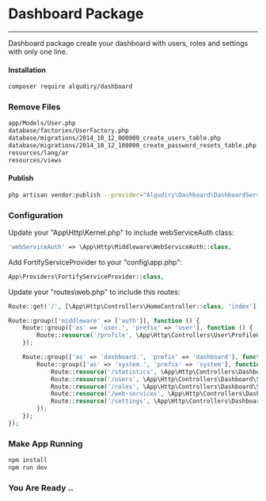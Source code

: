 # Dashboard Package
---
Dashboard package create your dashboard with users, roles and settings with only one line.

#### Installation
```bash
composer require alqudiry/dashboard
```

### Remove Files
```bash
app/Models/User.php
database/factories/UserFactory.php
database/migrations/2014_10_12_000000_create_users_table.php
database/migrations/2014_10_12_100000_create_password_resets_table.php
resources/lang/ar
resources/views
```

#### Publish 
```bash
php artisan vendor:publish --provider="Alqudiry\Dashboard\DashboardServiceProvider"
```

### Configuration
Update your "App\Http\Kernel.php" to include webServiceAuth class:
```php
'webServiceAuth' => \App\Http\Middleware\WebServiceAuth::class,
```

Add FortifyServiceProvider to your "config\app.php":
```php
App\Providers\FortifyServiceProvider::class,
```
Update your "routes\web.php" to include this routes:
```php
Route::get('/', [\App\Http\Controllers\HomeController::class, 'index'])->name('home');

Route::group(['middleware' => ['auth']], function () {
    Route::group(['as' => 'user.', 'prefix' => 'user'], function () {
        Route::resource('/profile', \App\Http\Controllers\User\ProfileController::class)->only('index', 'store');
    });

    Route::group(['as' => 'dashboard.', 'prefix' => 'dashboard'], function () {
        Route::group(['as' => 'system.', 'prefix' => 'system'], function () {
            Route::resource('/statistics', \App\Http\Controllers\Dashboard\System\StatisticsController::class)->only('index');
            Route::resource('/users', \App\Http\Controllers\Dashboard\System\UsersController::class)->only('index', 'edit', 'update');
            Route::resource('/roles', \App\Http\Controllers\Dashboard\System\RolesController::class)->except('show', 'destroy');
            Route::resource('/web-services', \App\Http\Controllers\Dashboard\System\WebServicesController::class)->except('show', 'destroy');
            Route::resource('/settings', \App\Http\Controllers\Dashboard\System\SettingsController::class)->only('index', 'store');
        });
    });
});
```

### Make App Running
```bash
npm install
npm run dev
```

### You Are Ready ..
